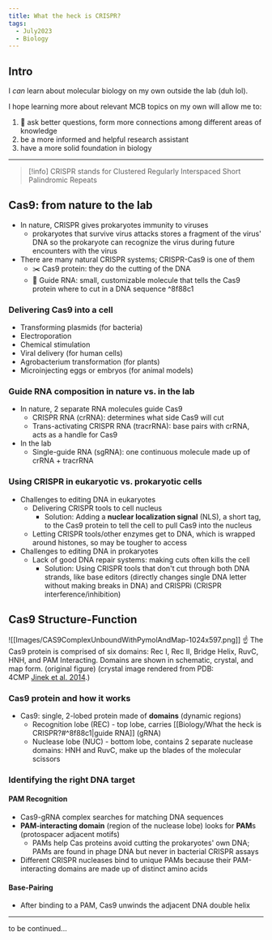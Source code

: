 ```yaml
---
title: What the heck is CRISPR?
tags:
  - July2023
  - Biology
---
```

## Intro
I *can* learn about molecular biology on my own outside the lab (duh lol). 

I hope learning more about relevant MCB topics on my own will allow me to:
1. 🌟 ask better questions, form more connections among different areas of knowledge
2. be a more informed and helpful research assistant 
3. have a more solid foundation in biology 

---

> [!info] CRISPR stands for Clustered Regularly Interspaced Short Palindromic Repeats

## Cas9: from nature to the lab
- In nature, CRISPR gives prokaryotes immunity to viruses
	- prokaryotes that survive virus attacks stores a fragment of the virus' DNA so the prokaryote can recognize the virus during future encounters with the virus
- There are many natural CRISPR systems; CRISPR-Cas9 is one of them
	- ✂️ Cas9 protein: they do the cutting of the DNA
	- 🦯 Guide RNA: small, customizable molecule that tells the Cas9 protein where to cut in a DNA sequence ^8f88c1
### Delivering Cas9 into a cell
- Transforming plasmids (for bacteria)
- Electroporation
- Chemical stimulation
- Viral delivery (for human cells)
- Agrobacterium transformation (for plants)
- Microinjecting eggs or embryos (for animal models)
### Guide RNA composition in nature vs. in the lab
- In nature, 2 separate RNA molecules guide Cas9
	- CRISPR RNA (crRNA): determines what side Cas9 will cut
	- Trans-activating CRISPR RNA (tracrRNA): base pairs with crRNA, acts as a handle for Cas9
- In the lab
	- Single-guide RNA (sgRNA): one continuous molecule made up of crRNA + tracrRNA
### Using CRISPR in eukaryotic vs. prokaryotic cells
- Challenges to editing DNA in eukaryotes
	- Delivering CRISPR tools to cell nucleus 
		- Solution: Adding a **nuclear localization signal** (NLS), a short tag, to the Cas9 protein to tell the cell to pull Cas9 into the nucleus
	- Letting CRISPR tools/other enzymes get to DNA, which is wrapped around histones, so may be tougher to access
- Challenges to editing DNA in prokaryotes
	- Lack of good DNA repair systems: making cuts often kills the cell 
		- Solution: Using CRISPR tools that don't cut through both DNA strands, like base editors (directly changes single DNA letter without making breaks in DNA) and CRISPRi (CRISPR interference/inhibition)

## Cas9 Structure-Function
![[Images/CAS9ComplexUnboundWithPymolAndMap-1024x597.png]]
☝️ The Cas9 protein is comprised of six domains: Rec I, Rec II, Bridge Helix, RuvC, HNH, and PAM Interacting. Domains are shown in schematic, crystal, and map form. (original figure) (crystal image rendered from PDB: 4CMP [Jinek et al. 2014](https://sites.tufts.edu/crispr/references/ "References").)

### Cas9 protein and how it works
- Cas9: single, 2-lobed protein made of **domains** (dynamic regions) 
	- Recognition lobe (REC) - top lobe, carries [[Biology/What the heck is CRISPR?#^8f88c1|guide RNA]] (gRNA)
	- Nuclease lobe (NUC) - bottom lobe, contains 2 separate nuclease domains: HNH and RuvC, make up the blades of the molecular scissors
### Identifying the right DNA target
#### PAM Recognition
- Cas9-gRNA complex searches for matching DNA sequences
- **PAM-interacting domain** (region of the nuclease lobe) looks for **PAM**s (protospacer adjacent motifs)
	- PAMs help Cas proteins avoid cutting the prokaryotes' own DNA; PAMs are found in phage DNA but never in bacterial CRISPR assays
- Different CRISPR nucleases bind to unique PAMs because their PAM-interacting domains are made up of distinct amino acids
#### Base-Pairing
- After binding to a PAM, Cas9 unwinds the adjacent DNA double helix


--- 
to be continued...
